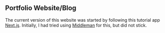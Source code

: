 ## Portfolio Website/Blog

The current version of this website was started by following this tutorial app [Next.js](https://nextjs.org/learn).
Initially, I had tried using [Middleman](https://middlemanapp.com/) for this, but did not stick.
